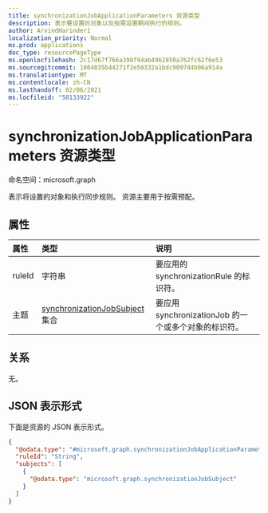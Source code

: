 ```yaml
---
title: synchronizationJobApplicationParameters 资源类型
description: 表示要设置的对象以及按需设置期间执行的规则。
author: ArvindHarinder1
localization_priority: Normal
ms.prod: applications
doc_type: resourcePageType
ms.openlocfilehash: 2c17d67f766a398f94ab4962850a762fc62f6e53
ms.sourcegitcommit: 1004835b44271f2e50332a1bdc9097d4b06a914a
ms.translationtype: MT
ms.contentlocale: zh-CN
ms.lasthandoff: 02/06/2021
ms.locfileid: "50133922"
---
```

# <a name="synchronizationjobapplicationparameters-resource-type"></a>synchronizationJobApplicationParameters 资源类型

命名空间：microsoft.graph

表示将设置的对象和执行同步规则。 资源主要用于按需预配。 

## <a name="properties"></a>属性
|属性|类型|说明|
|:---|:---|:---|
|ruleId|字符串|要应用的 synchronizationRule 的标识符。|
|主题|[synchronizationJobSubject](../resources/synchronization-synchronizationjobsubject.md) 集合|要应用 synchronizationJob 的一个或多个对象的标识符。|

## <a name="relationships"></a>关系
无。

## <a name="json-representation"></a>JSON 表示形式
下面是资源的 JSON 表示形式。
<!-- {
  "blockType": "resource",
  "@odata.type": "microsoft.graph.synchronizationJobApplicationParameters"
}
-->
``` json
{
  "@odata.type": "#microsoft.graph.synchronizationJobApplicationParameters",
  "ruleId": "String",
  "subjects": [
    {
      "@odata.type": "microsoft.graph.synchronizationJobSubject"
    }
  ]
}
```



